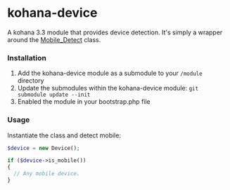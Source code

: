 kohana-device
=============

A kohana 3.3 module that provides device detection. 
It's simply a wrapper around the [Mobile_Detect](https://github.com/serbanghita/Mobile-Detect) class.

### Installation

1. Add the kohana-device module as a submodule to your `/module` directory
2. Update the submodules within the kohana-device module: `git submodule update --init` 
2. Enabled the module in your bootstrap.php file

### Usage

Instantiate the class and detect mobile:
```php
$device = new Device();

if ($device->is_mobile()) 
{
  // Any mobile device.
}
```
